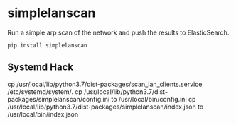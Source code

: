 # simplelanscan

Run a simple arp scan of the network and push the results to ElasticSearch.


```
pip install simplelanscan
```



## Systemd Hack
cp /usr/local/lib/python3.7/dist-packages/scan_lan_clients.service /etc/systemd/system/.
cp /usr/local/lib/python3.7/dist-packages/simplelanscan/config.ini to /usr/local/bin/config.ini
cp /usr/local/lib/python3.7/dist-packages/simplelanscan/index.json to /usr/local/bin/index.json